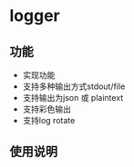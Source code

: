 # logger

## 功能

* 实现功能
* 支持多种输出方式stdout/file
* 支持输出为json 或 plaintext
* 支持彩色输出
* 支持log rotate

## 使用说明


